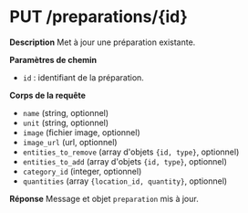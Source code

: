 # PUT /preparations/{id}

**Description**
Met à jour une préparation existante.

**Paramètres de chemin**
- `id` : identifiant de la préparation.

**Corps de la requête**
- `name` (string, optionnel)
- `unit` (string, optionnel)
- `image` (fichier image, optionnel)
- `image_url` (url, optionnel)
- `entities_to_remove` (array d'objets `{id, type}`, optionnel)
- `entities_to_add` (array d'objets `{id, type}`, optionnel)
- `category_id` (integer, optionnel)
- `quantities` (array `{location_id, quantity}`, optionnel)

**Réponse**
Message et objet `preparation` mis à jour.
